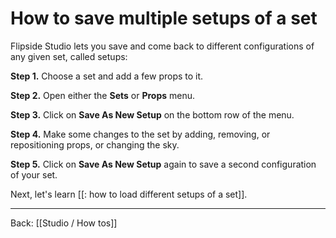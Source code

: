 # How to save multiple setups of a set

Flipside Studio lets you save and come back to different configurations of any given set, called setups:

**Step 1.** Choose a set and add a few props to it.

**Step 2.** Open either the **Sets** or **Props** menu.

**Step 3.** Click on **Save As New Setup** on the bottom row of the menu.

**Step 4.** Make some changes to the set by adding, removing, or repositioning props, or changing the sky.

**Step 5.** Click on **Save As New Setup** again to save a second configuration of your set.

Next, let's learn [[: how to load different setups of a set]].

---

Back: [[Studio / How tos]]

